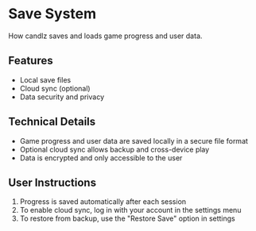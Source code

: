 # Save System

How candlz saves and loads game progress and user data.

## Features
- Local save files
- Cloud sync (optional)
- Data security and privacy

## Technical Details

- Game progress and user data are saved locally in a secure file format
- Optional cloud sync allows backup and cross-device play
- Data is encrypted and only accessible to the user

## User Instructions

1. Progress is saved automatically after each session
2. To enable cloud sync, log in with your account in the settings menu
3. To restore from backup, use the "Restore Save" option in settings
